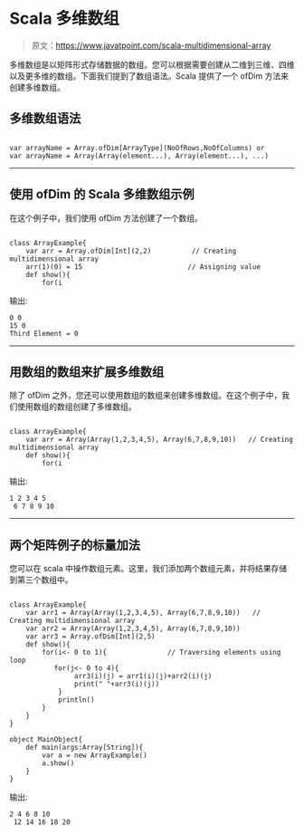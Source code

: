 # Scala 多维数组

> 原文：<https://www.javatpoint.com/scala-multidimensional-array>

多维数组是以矩阵形式存储数据的数组。您可以根据需要创建从二维到三维、四维以及更多维的数组。下面我们提到了数组语法。Scala 提供了一个 ofDim 方法来创建多维数组。

## 多维数组语法

```

var arrayName = Array.ofDim[ArrayType](NoOfRows,NoOfColumns) or
var arrayName = Array(Array(element...), Array(element...), ...)

```

* * *

## 使用 ofDim 的 Scala 多维数组示例

在这个例子中，我们使用 ofDim 方法创建了一个数组。

```

class ArrayExample{
    var arr = Array.ofDim[Int](2,2)  		 // Creating multidimensional array
    arr(1)(0) = 15                     		// Assigning value
    def show(){
        for(i
```

输出:

```
0 0
15 0
Third Element = 0

```

* * *

## 用数组的数组来扩展多维数组

除了 ofDim 之外，您还可以使用数组的数组来创建多维数组。在这个例子中，我们使用数组的数组创建了多维数组。

```

class ArrayExample{
    var arr = Array(Array(1,2,3,4,5), Array(6,7,8,9,10))   // Creating multidimensional array
    def show(){
        for(i
```

输出:

```
1 2 3 4 5
 6 7 8 9 10

```

* * *

## 两个矩阵例子的标量加法

您可以在 scala 中操作数组元素。这里，我们添加两个数组元素，并将结果存储到第三个数组中。

```

class ArrayExample{
    var arr1 = Array(Array(1,2,3,4,5), Array(6,7,8,9,10))   // Creating multidimensional array
    var arr2 = Array(Array(1,2,3,4,5), Array(6,7,8,9,10))
    var arr3 = Array.ofDim[Int](2,5)
    def show(){
        for(i<- 0 to 1){               // Traversing elements using loop
           for(j<- 0 to 4){
                arr3(i)(j) = arr1(i)(j)+arr2(i)(j)
                print(" "+arr3(i)(j))
            }
            println()
        }    
    }
}

object MainObject{
    def main(args:Array[String]){
        var a = new ArrayExample()
        a.show()                     
    }
}

```

输出:

```
2 4 6 8 10
 12 14 16 18 20

```